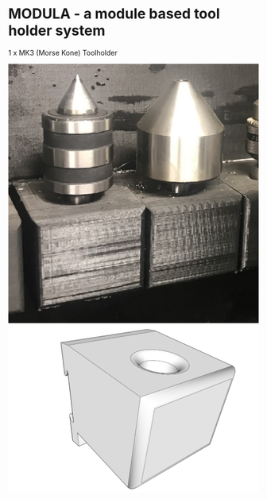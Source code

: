 # MODULA - a module based tool holder system

1 x MK3 (Morse Kone) Toolholder

![Modula](modue.1x.mk3.tool.holder.photo.jpg)
![Modula](modue.1x.mk3.tool.holder.02.jpg)
